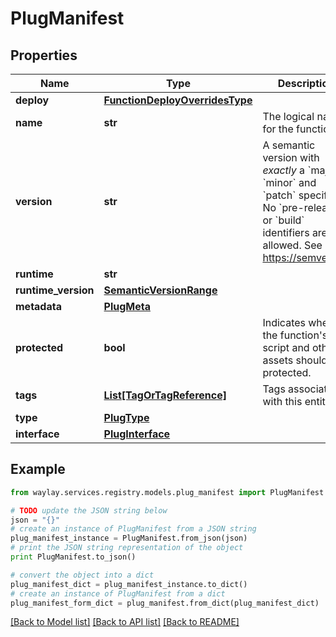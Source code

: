 # PlugManifest


## Properties

Name | Type | Description | Notes
------------ | ------------- | ------------- | -------------
**deploy** | [**FunctionDeployOverridesType**](FunctionDeployOverridesType.md) |  | [optional] 
**name** | **str** | The logical name for the function. | 
**version** | **str** | A semantic version with _exactly_ a &#x60;major&#x60;, &#x60;minor&#x60; and &#x60;patch&#x60; specifier. No &#x60;pre-release&#x60; or &#x60;build&#x60; identifiers are allowed. See https://semver.org | 
**runtime** | **str** |  | 
**runtime_version** | [**SemanticVersionRange**](SemanticVersionRange.md) |  | [optional] 
**metadata** | [**PlugMeta**](PlugMeta.md) |  | 
**protected** | **bool** | Indicates whether the function&#39;s script and other assets should be protected. | [optional] 
**tags** | [**List[TagOrTagReference]**](TagOrTagReference.md) | Tags associated with this entity. | [optional] 
**type** | [**PlugType**](PlugType.md) |  | 
**interface** | [**PlugInterface**](PlugInterface.md) |  | 

## Example

```python
from waylay.services.registry.models.plug_manifest import PlugManifest

# TODO update the JSON string below
json = "{}"
# create an instance of PlugManifest from a JSON string
plug_manifest_instance = PlugManifest.from_json(json)
# print the JSON string representation of the object
print PlugManifest.to_json()

# convert the object into a dict
plug_manifest_dict = plug_manifest_instance.to_dict()
# create an instance of PlugManifest from a dict
plug_manifest_form_dict = plug_manifest.from_dict(plug_manifest_dict)
```
[[Back to Model list]](../README.md#documentation-for-models) [[Back to API list]](../README.md#documentation-for-api-endpoints) [[Back to README]](../README.md)


